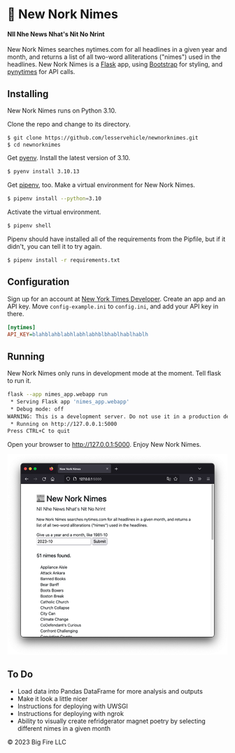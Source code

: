 # 📰 New Nork Nimes

#### Nll Nhe News Nhat's Nit No Nrint

New Nork Nimes searches nytimes.com for all headlines in a given year and month, and returns a list of all two-word alliterations ("nimes") used in the headlines. New Nork Nimes is a [Flask](https://flask.palletsprojects.com/en/3.0.x/) app, using [Bootstrap](https://getbootstrap.com/) for styling, and [pynytimes](https://pynytimes.michadenheijer.com/) for API calls.

## Installing
New Nork Nimes runs on Python 3.10. 

Clone the repo and change to its directory.

```
$ git clone https://github.com/lesservehicle/newnorknimes.git
$ cd newnorknimes
```

Get [pyenv](https://github.com/pyenv/pyenv). Install the latest version of 3.10.

```bash
$ pyenv install 3.10.13
```

Get [pipenv](https://pipenv.pypa.io/en/latest/), too. Make a virtual environment for New Nork Nimes.

```bash
$ pipenv install --python=3.10
```

Activate the virtual environment.

```bash
$ pipenv shell
```

Pipenv should have installed all of the requirements from the Pipfile, but if it didn't, you can tell it to try again.
```bash
$ pipenv install -r requirements.txt
```
## Configuration
Sign up for an account at [New York Times Developer](https://developer.nytimes.com). Create an app and an API key. Move `config-example.ini` to `config.ini`, and add your API key in there.

```ini
[nytimes]
API_KEY=blahblahblabhlabhlabhblbhablhablhablh
```

## Running
New Nork Nimes only runs in development mode at the moment. Tell flask to run it.

```bash
flask --app nimes_app.webapp run
 * Serving Flask app 'nimes_app.webapp'
 * Debug mode: off
WARNING: This is a development server. Do not use it in a production deployment. Use a production WSGI server instead.
 * Running on http://127.0.0.1:5000
Press CTRL+C to quit
```

Open your browser to http://127.0.0.1:5000. Enjoy New Nork Nimes.

![New Nork Nimes](/assets/images/screenshot2.png)

## To Do
- Load data into Pandas DataFrame for more analysis and outputs
- Make it look a little nicer
- Instructions for deploying with UWSGI
- Instructions for deploying with ngrok
- Ability to visually create refridgerator magnet poetry by selecting different nimes in a given month

&copy; 2023 Big Fire LLC